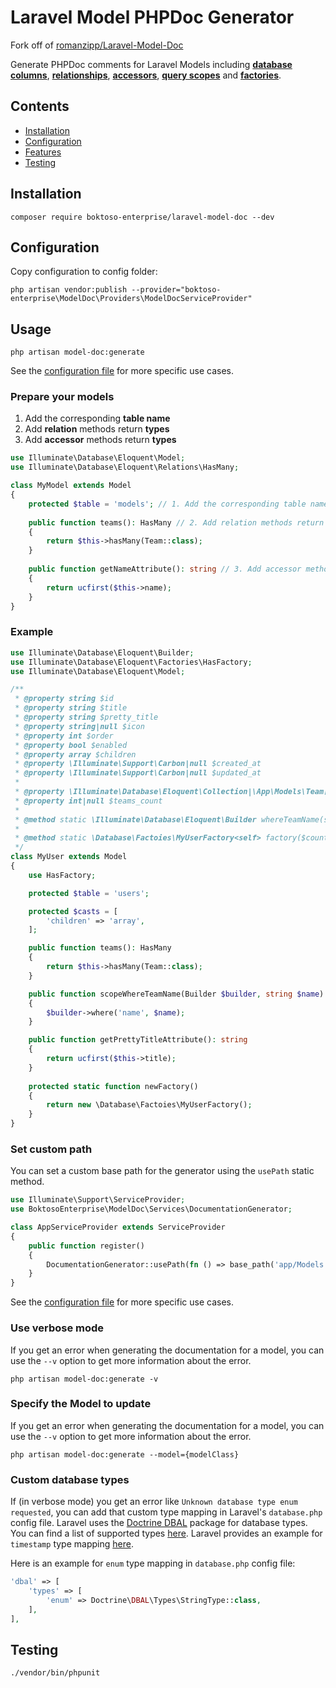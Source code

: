 # Laravel Model PHPDoc Generator

Fork off of [romanzipp/Laravel-Model-Doc](https://github.com/romanzipp/Laravel-Model-Doc)

Generate PHPDoc comments for Laravel Models including [**database columns**](https://laravel.com/docs/eloquent), [**relationships**](https://laravel.com/docs/eloquent-relationships), [**accessors**](https://laravel.com/docs/eloquent-mutators#accessors-and-mutators), [**query scopes**](https://laravel.com/docs/eloquent#query-scopes) and [**factories**](https://laravel.com/docs/eloquent-factories).

## Contents

- [Installation](#installation)
- [Configuration](#configuration)
- [Features](#features)
- [Testing](#testing)

## Installation

```
composer require boktoso-enterprise/laravel-model-doc --dev
```

## Configuration

Copy configuration to config folder:

```
php artisan vendor:publish --provider="boktoso-enterprise\ModelDoc\Providers\ModelDocServiceProvider"
```

## Usage

```
php artisan model-doc:generate
```

See the [configuration file](config/model-doc.php) for more specific use cases.

### Prepare your models

1. Add the corresponding **table name**
2. Add **relation** methods return **types** 
3. Add **accessor** methods return **types**

```php
use Illuminate\Database\Eloquent\Model;
use Illuminate\Database\Eloquent\Relations\HasMany;

class MyModel extends Model
{
    protected $table = 'models'; // 1. Add the corresponding table name
    
    public function teams(): HasMany // 2. Add relation methods return types
    {
        return $this->hasMany(Team::class);
    }
    
    public function getNameAttribute(): string // 3. Add accessor methods return types
    {
        return ucfirst($this->name);
    }
}
```

### Example

```php
use Illuminate\Database\Eloquent\Builder;
use Illuminate\Database\Eloquent\Factories\HasFactory;
use Illuminate\Database\Eloquent\Model;

/**
 * @property string $id
 * @property string $title
 * @property string $pretty_title
 * @property string|null $icon
 * @property int $order
 * @property bool $enabled
 * @property array $children
 * @property \Illuminate\Support\Carbon|null $created_at
 * @property \Illuminate\Support\Carbon|null $updated_at
 *
 * @property \Illuminate\Database\Eloquent\Collection|\App\Models\Team[] $teams
 * @property int|null $teams_count
 *
 * @method static \Illuminate\Database\Eloquent\Builder whereTeamName(string $name)
 * 
 * @method static \Database\Factoies\MyUserFactory<self> factory($count = null, $state = [])
 */
class MyUser extends Model
{
    use HasFactory;

    protected $table = 'users';

    protected $casts = [
        'children' => 'array',
    ];

    public function teams(): HasMany
    {
        return $this->hasMany(Team::class);
    }

    public function scopeWhereTeamName(Builder $builder, string $name)
    {
        $builder->where('name', $name);
    }

    public function getPrettyTitleAttribute(): string
    {
        return ucfirst($this->title);
    }
    
    protected static function newFactory()
    {
        return new \Database\Factoies\MyUserFactory();
    }
}
```

### Set custom path

You can set a custom base path for the generator using the `usePath` static method.

```php
use Illuminate\Support\ServiceProvider;
use BoktosoEnterprise\ModelDoc\Services\DocumentationGenerator;

class AppServiceProvider extends ServiceProvider
{
    public function register()
    {
        DocumentationGenerator::usePath(fn () => base_path('app/Models'));
    }
}
```

See the [configuration file](config/model-doc.php) for more specific use cases.

### Use verbose mode

If you get an error when generating the documentation for a model, you can use the `--v` option to get more information about the error.

```
php artisan model-doc:generate -v
```

### Specify the Model to update

If you get an error when generating the documentation for a model, you can use the `--v` option to get more information about the error.

```
php artisan model-doc:generate --model={modelClass}
```

### Custom database types

If (in verbose mode) you get an error like `Unknown database type enum requested`, you can add that custom type mapping in Laravel's `database.php` config file. Laravel uses the [Doctrine DBAL](https://www.doctrine-project.org/projects/doctrine-dbal/en/latest/reference/types.html) package for database types. You can find a list of supported types [here](https://www.doctrine-project.org/projects/doctrine-dbal/en/latest/reference/types.html#mapping-matrix).
Laravel provides an example for `timestamp` type mapping [here](https://laravel.com/docs/10.x/migrations#modifying-columns-on-sqlite).

Here is an example for `enum` type mapping in `database.php` config file:

```php
'dbal' => [
    'types' => [
        'enum' => Doctrine\DBAL\Types\StringType::class,
    ],
],
```

## Testing

```
./vendor/bin/phpunit
```
